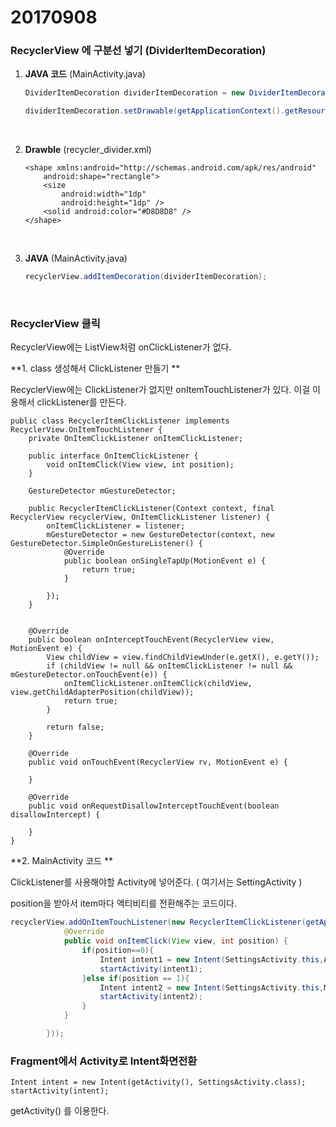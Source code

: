 # 20170908

### RecyclerView 에 구분선 넣기 (DividerItemDecoration) 

1. **JAVA 코드** (MainActivity.java)

   ```Java
   DividerItemDecoration dividerItemDecoration = new DividerItemDecoration(getApplicationContext(),LinearLayoutManager.VERTICAL);

   dividerItemDecoration.setDrawable(getApplicationContext().getResources().getDrawable(R.drawable.recycler_divider));
   ```

   ​

2. **Drawble** (recycler_divider.xml)

   ```
   <shape xmlns:android="http://schemas.android.com/apk/res/android"
       android:shape="rectangle">
       <size
           android:width="1dp"
           android:height="1dp" />
       <solid android:color="#D8D8D8" />
   </shape>
   ```

   ​

3. **JAVA** (MainActivity.java)

   ```java
   recyclerView.addItemDecoration(dividerItemDecoration);
   ```

   ​



### RecyclerView 클릭

RecyclerView에는 ListView처럼 onClickListener가 없다.

**1. class 생성해서 ClickListener 만들기 ** 

RecyclerView에는 ClickListener가 없지만 onItemTouchListener가 있다. 이걸 이용해서 clickListener를 만든다.

```
public class RecyclerItemClickListener implements RecyclerView.OnItemTouchListener {
    private OnItemClickListener onItemClickListener;

    public interface OnItemClickListener {
        void onItemClick(View view, int position);
    }

    GestureDetector mGestureDetector;

    public RecyclerItemClickListener(Context context, final RecyclerView recyclerView, OnItemClickListener listener) {
        onItemClickListener = listener;
        mGestureDetector = new GestureDetector(context, new GestureDetector.SimpleOnGestureListener() {
            @Override
            public boolean onSingleTapUp(MotionEvent e) {
                return true;
            }

        });
    }


    @Override
    public boolean onInterceptTouchEvent(RecyclerView view, MotionEvent e) {
        View childView = view.findChildViewUnder(e.getX(), e.getY());
        if (childView != null && onItemClickListener != null && mGestureDetector.onTouchEvent(e)) {
            onItemClickListener.onItemClick(childView, view.getChildAdapterPosition(childView));
            return true;
        }

        return false;
    }

    @Override
    public void onTouchEvent(RecyclerView rv, MotionEvent e) {

    }

    @Override
    public void onRequestDisallowInterceptTouchEvent(boolean disallowIntercept) {

    }
}

```



**2. MainActivity 코드 **

ClickListener를 사용해야할 Activity에 넣어준다. ( 여기서는 SettingActivity ) 

position을 받아서 item마다 액티비티를 전환해주는 코드이다. 

```java
recyclerView.addOnItemTouchListener(new RecyclerItemClickListener(getApplicationContext(), recyclerView, new RecyclerItemClickListener.OnItemClickListener() {
            @Override
            public void onItemClick(View view, int position) {
                if(position==0){
                    Intent intent1 = new Intent(SettingsActivity.this,AccountManageActivity.class);
                    startActivity(intent1);
                }else if(position == 1){
                    Intent intent2 = new Intent(SettingsActivity.this,MusicManageActivity.class);
                    startActivity(intent2);
                }
            }

        }));
```







### Fragment에서 Activity로 Intent화면전환

```
Intent intent = new Intent(getActivity(), SettingsActivity.class);
startActivity(intent);
```

getActivity() 를 이용한다.